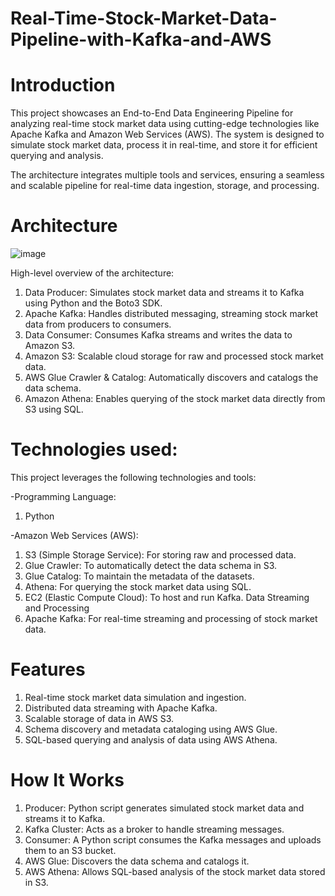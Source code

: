 # Real-Time-Stock-Market-Data-Pipeline-with-Kafka-and-AWS

# Introduction

This project showcases an End-to-End Data Engineering Pipeline for analyzing real-time stock market data using cutting-edge technologies like Apache Kafka and Amazon Web Services (AWS). The system is designed to simulate stock market data, process it in real-time, and store it for efficient querying and analysis.

The architecture integrates multiple tools and services, ensuring a seamless and scalable pipeline for real-time data ingestion, storage, and processing.

# Architecture

![image](https://github.com/user-attachments/assets/d165bc2a-cde6-42bf-a568-2449412d5555)

High-level overview of the architecture:

1. Data Producer: Simulates stock market data and streams it to Kafka using Python and the Boto3 SDK.
2. Apache Kafka: Handles distributed messaging, streaming stock market data from producers to consumers.
3. Data Consumer: Consumes Kafka streams and writes the data to Amazon S3.
4. Amazon S3: Scalable cloud storage for raw and processed stock market data.
5. AWS Glue Crawler & Catalog: Automatically discovers and catalogs the data schema.
6. Amazon Athena: Enables querying of the stock market data directly from S3 using SQL.

# Technologies used:

This project leverages the following technologies and tools:

-Programming Language:
1. Python

-Amazon Web Services (AWS):
1. S3 (Simple Storage Service): For storing raw and processed data.
2. Glue Crawler: To automatically detect the data schema in S3.
3. Glue Catalog: To maintain the metadata of the datasets.
4. Athena: For querying the stock market data using SQL.
5. EC2 (Elastic Compute Cloud): To host and run Kafka.
Data Streaming and Processing
1. Apache Kafka: For real-time streaming and processing of stock market data.

# Features
1. Real-time stock market data simulation and ingestion.
2. Distributed data streaming with Apache Kafka.
3. Scalable storage of data in AWS S3.
4. Schema discovery and metadata cataloging using AWS Glue.
5. SQL-based querying and analysis of data using AWS Athena.

# How It Works
1. Producer: Python script generates simulated stock market data and streams it to Kafka.
2. Kafka Cluster: Acts as a broker to handle streaming messages.
3. Consumer: A Python script consumes the Kafka messages and uploads them to an S3 bucket.
4. AWS Glue: Discovers the data schema and catalogs it.
5. AWS Athena: Allows SQL-based analysis of the stock market data stored in S3.

